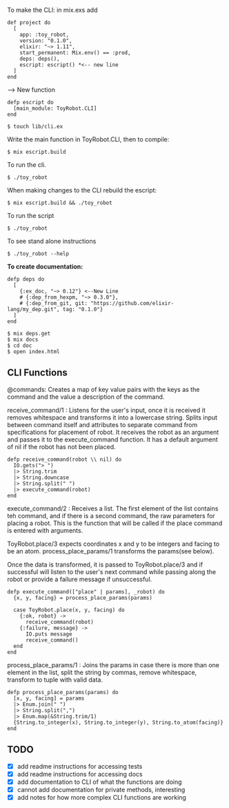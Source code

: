 To make the CLI:
in mix.exs add

    def project do
      [
        app: :toy_robot,
        version: "0.1.0",
        elixir: "~> 1.11",
        start_permanent: Mix.env() == :prod,
        deps: deps(),
        escript: escript() *<-- new line
      ]
    end

  --> New function

    defp escript do 
      [main_module: ToyRobot.CLI]
    end

    $ touch lib/cli.ex

Write the main function in ToyRobot.CLI, then to compile:

    $ mix escript.build

To run the cli.

    $ ./toy_robot

When making changes to the CLI rebuild the escript:

    $ mix escript.build && ./toy_robot

To run the script 

    $ ./toy_robot

To see stand alone instructions

    $ ./toy_robot --help

**To create documentation:**

    defp deps do
      [
        {:ex_doc, "~> 0.12"} <--New Line
        # {:dep_from_hexpm, "~> 0.3.0"},
        # {:dep_from_git, git: "https://github.com/elixir-lang/my_dep.git", tag: "0.1.0"}
      ]
    end 

    $ mix deps.get
    $ mix docs
    $ cd doc
    $ open index.html

  ## CLI Functions

  @commands: Creates a map of key value pairs with the keys as the command and the value a description of the command.

  receive_command/1 : Listens for the user's input, once it is received it removes whitespace and transforms it into a lowercase string.
  Splits input between command itself and attributes to separate command from specifications for placement of robot.
  It receives the robot as an argument and passes it to the execute_command function. It has a default argument of nil if the robot has not been placed.

    defp receive_command(robot \\ nil) do
      IO.gets("> ")
      |> String.trim
      |> String.downcase
      |> String.split(" ")
      |> execute_command(robot)
    end

execute_command/2 : Receives a list. The first element of the list contains teh command, and if there is a second command, the raw parameters for placing a robot. This is the function that will be called if the place command is entered with arguments. 

ToyRobot.place/3 expects coordinates x and y to be integers and facing to be an atom.  process_place_params/1 transforms the params(see below).

Once the data is transformed, it is passed to ToyRobot.place/3 and if successful will listen to the user's next command while passing along the robot or provide a failure message if unsuccessful.

    defp execute_command(["place" | params], _robot) do
      {x, y, facing} = process_place_params(params)

      case ToyRobot.place(x, y, facing) do
        {:ok, robot} -> 
          receive_command(robot)
        {:failure, message} ->
          IO.puts message
          receive_command()
      end
    end

process_place_params/1 : Joins the params in case there is more than one element in the list, split the string by commas, remove whitespace, transform to tuple with valid data.

    defp process_place_params(params) do 
      [x, y, facing] = params
      |> Enum.join(" ")
      |> String.split(",")
      |> Enum.map(&String.trim/1)
      {String.to_integer(x), String.to_integer(y), String.to_atom(facing)}
    end

  ## TODO

- [X] add readme instructions for accessing tests
- [X] add readme instructions for accessing docs
- [X] add documentation to CLI of what the functions are doing
- [X] cannot add documentation for private methods, interesting
- [X] add notes for how more complex CLI functions are working